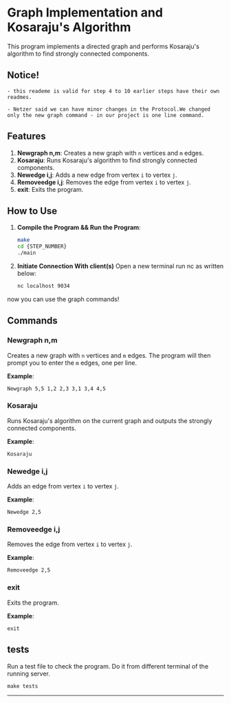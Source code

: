 # Graph Implementation and Kosaraju's Algorithm

This program implements a directed graph and performs Kosaraju's algorithm to find strongly connected components.

## Notice!

    - this reademe is valid for step 4 to 10 earlier steps have their own readmes.
   
    - Netzer said we can have minor changes in the Protocol.We changed only the new graph command - in our project is one line command.

## Features

1. **Newgraph n,m**: Creates a new graph with `n` vertices and `m` edges.
2. **Kosaraju**: Runs Kosaraju's algorithm to find strongly connected components.
3. **Newedge i,j**: Adds a new edge from vertex `i` to vertex `j`.
4. **Removeedge i,j**: Removes the edge from vertex `i` to vertex `j`.
5. **exit**: Exits the program.

## How to Use

1. **Compile the Program && Run the Program**:
   ```sh
   make
   cd {STEP_NUMBER}
   ./main
   ```

2. **Initiate Connection With client(s)**
Open a new terminal
run nc as written below:
   ```sh
   nc localhost 9034
   ```
now you can use the graph commands!

## Commands

### Newgraph n,m

Creates a new graph with `n` vertices and `m` edges. The program will then prompt you to enter the `m` edges, one per line.

**Example**:
```
Newgraph 5,5 1,2 2,3 3,1 3,4 4,5
```

### Kosaraju

Runs Kosaraju's algorithm on the current graph and outputs the strongly connected components.

**Example**:
```
Kosaraju
```

### Newedge i,j

Adds an edge from vertex `i` to vertex `j`.

**Example**:
```
Newedge 2,5
```

### Removeedge i,j

Removes the edge from vertex `i` to vertex `j`.

**Example**:
```
Removeedge 2,5
```

### exit

Exits the program.

**Example**:
```
exit
```

## tests

Run a test file to check the program.
Do it from different terminal of the running server.

```
make tests
```

---